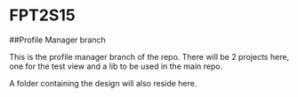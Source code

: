 # FPT2S15

##Profile Manager branch

This is the profile manager branch of the repo.
There will be 2 projects here, one for the test view and a lib to be used in the main repo.

A folder containing the design will also reside here.

